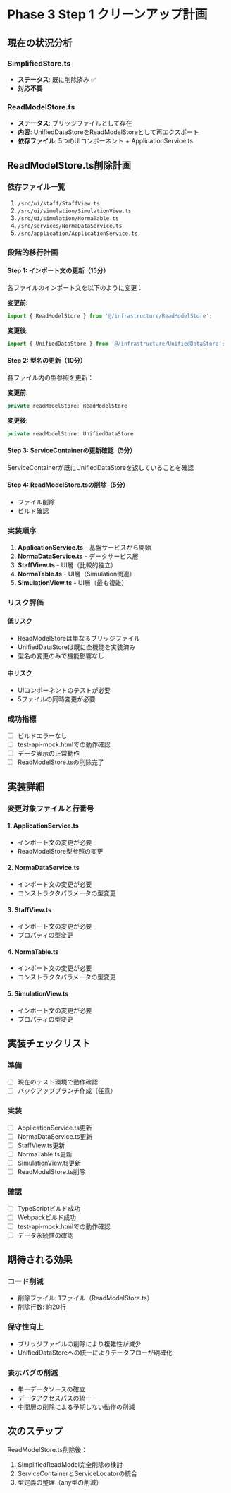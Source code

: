 # Phase 3 Step 1 クリーンアップ計画

## 現在の状況分析

### SimplifiedStore.ts
- **ステータス**: 既に削除済み ✅
- **対応不要**

### ReadModelStore.ts
- **ステータス**: ブリッジファイルとして存在
- **内容**: UnifiedDataStoreをReadModelStoreとして再エクスポート
- **依存ファイル**: 5つのUIコンポーネント + ApplicationService.ts

## ReadModelStore.ts削除計画

### 依存ファイル一覧
1. `/src/ui/staff/StaffView.ts`
2. `/src/ui/simulation/SimulationView.ts`
3. `/src/ui/simulation/NormaTable.ts`
4. `/src/services/NormaDataService.ts`
5. `/src/application/ApplicationService.ts`

### 段階的移行計画

#### Step 1: インポート文の更新（15分）
各ファイルのインポート文を以下のように変更：

**変更前**:
```typescript
import { ReadModelStore } from '@/infrastructure/ReadModelStore';
```

**変更後**:
```typescript
import { UnifiedDataStore } from '@/infrastructure/UnifiedDataStore';
```

#### Step 2: 型名の更新（10分）
各ファイル内の型参照を更新：

**変更前**:
```typescript
private readModelStore: ReadModelStore
```

**変更後**:
```typescript
private readModelStore: UnifiedDataStore
```

#### Step 3: ServiceContainerの更新確認（5分）
ServiceContainerが既にUnifiedDataStoreを返していることを確認

#### Step 4: ReadModelStore.tsの削除（5分）
- ファイル削除
- ビルド確認

### 実装順序

1. **ApplicationService.ts** - 基盤サービスから開始
2. **NormaDataService.ts** - データサービス層
3. **StaffView.ts** - UI層（比較的独立）
4. **NormaTable.ts** - UI層（Simulation関連）
5. **SimulationView.ts** - UI層（最も複雑）

### リスク評価

#### 低リスク
- ReadModelStoreは単なるブリッジファイル
- UnifiedDataStoreは既に全機能を実装済み
- 型名の変更のみで機能影響なし

#### 中リスク
- UIコンポーネントのテストが必要
- 5ファイルの同時変更が必要

### 成功指標
- [ ] ビルドエラーなし
- [ ] test-api-mock.htmlでの動作確認
- [ ] データ表示の正常動作
- [ ] ReadModelStore.tsの削除完了

## 実装詳細

### 変更対象ファイルと行番号

#### 1. ApplicationService.ts
- インポート文の変更が必要
- ReadModelStore型参照の変更

#### 2. NormaDataService.ts
- インポート文の変更が必要
- コンストラクタパラメータの型変更

#### 3. StaffView.ts
- インポート文の変更が必要
- プロパティの型変更

#### 4. NormaTable.ts
- インポート文の変更が必要
- コンストラクタパラメータの型変更

#### 5. SimulationView.ts
- インポート文の変更が必要
- プロパティの型変更

## 実装チェックリスト

### 準備
- [ ] 現在のテスト環境で動作確認
- [ ] バックアップブランチ作成（任意）

### 実装
- [ ] ApplicationService.ts更新
- [ ] NormaDataService.ts更新
- [ ] StaffView.ts更新
- [ ] NormaTable.ts更新
- [ ] SimulationView.ts更新
- [ ] ReadModelStore.ts削除

### 確認
- [ ] TypeScriptビルド成功
- [ ] Webpackビルド成功
- [ ] test-api-mock.htmlでの動作確認
- [ ] データ永続性の確認

## 期待される効果

### コード削減
- 削除ファイル: 1ファイル（ReadModelStore.ts）
- 削除行数: 約20行

### 保守性向上
- ブリッジファイルの削除により複雑性が減少
- UnifiedDataStoreへの統一によりデータフローが明確化

### 表示バグの削減
- 単一データソースの確立
- データアクセスパスの統一
- 中間層の削除による予期しない動作の削減

## 次のステップ

ReadModelStore.ts削除後：
1. SimplifiedReadModel完全削除の検討
2. ServiceContainerとServiceLocatorの統合
3. 型定義の整理（any型の削減）